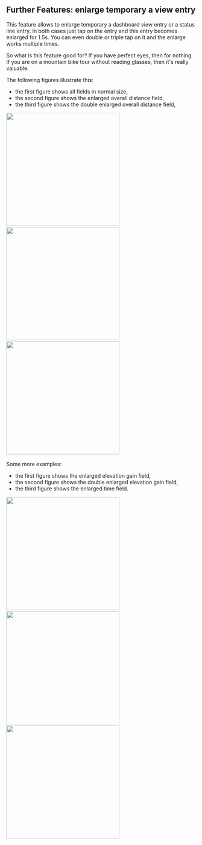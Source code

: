 ## Further Features: enlarge temporary a view entry
 
This feature allows to enlarge temporary a dashboard view entry or a status line entry. 
In both cases just tap on the entry and this entry becomes enlarged for 1.5s.
You can even double or triple tap on it and the enlarge works multiple times.

So what is this feature good for? If you have perfect eyes, then for nothing. If you are 
on a mountain bike tour without reading glasses, then it's really valuable.

The following figures illustrate this:

- the first figure shows all fields in normal size,
- the second figure shows the enlarged overall distance field,
- the third figure shows the double enlarged overall distance field,

<img src="./el0.png" width="300" />&nbsp;<img src="./el1a.png" width="300" />&nbsp;<img src="./el1.png" width="300" />&nbsp;

Some more examples:
- the first figure shows the enlarged elevation gain field,
- the second figure shows the double enlarged elevation gain field,
- the third figure shows the enlarged time field.

<img src="./el2a.png" width="300" />&nbsp;<img src="./el2.png" width="300" />&nbsp;<img src="./el3.png" width="300" />&nbsp;

